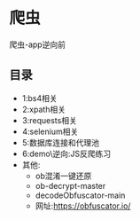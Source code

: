 # 爬虫

爬虫-app逆向前

## 目录

- 1:bs4相关
- 2:xpath相关
- 3:requests相关
- 4:selenium相关
- 5:数据库连接和代理池
- 6:demo\逆向:JS反爬练习
- 其他:
  - ob混淆一键还原
  - ob-decrypt-master
  - decodeObfuscator-main
  - 网址:https://obfuscator.io/

